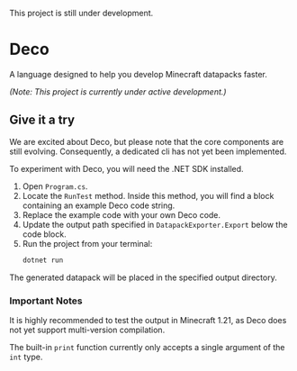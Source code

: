 This project is still under development.

# Deco

A language designed to help you develop Minecraft datapacks faster.

*(Note: This project is currently under active development.)*

## Give it a try

We are excited about Deco, but please note that the core components are still evolving. Consequently, a dedicated cli has not yet been implemented.

To experiment with Deco, you will need the .NET SDK installed.

1.  Open `Program.cs`.
2.  Locate the `RunTest` method. Inside this method, you will find a block containing an example Deco code string.
3.  Replace the example code with your own Deco code.
4.  Update the output path specified in `DatapackExporter.Export` below the code block.
5.  Run the project from your terminal:
    ```bash
    dotnet run
    ```

The generated datapack will be placed in the specified output directory.

### Important Notes

It is highly recommended to test the output in Minecraft 1.21, as Deco does not yet support multi-version compilation.

The built-in `print` function currently only accepts a single argument of the `int` type.